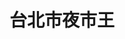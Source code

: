 ---
title: "台北市夜市王"
description: "收錄台北市夜市王美食賽事與排行，探索南機場夜市、寧夏夜市等精選活動，帶你發現台北在地美味。"
keywords:
  - 夜市王
  - 台灣美食
  - 台北市美食
custom_css: "/css/events/the-king-of-night-market/night-market-list.css"
type: "the-king-of-night-market"
layout: "night-market-list"
datePublished: "2025-06-02"
dateModified: "2025-06-14"

events:
  - name: "南機場夜市"
    link: "nanjichang-night-market/"
    description: "台北市夜市王，南機場夜市，精選在地夜市美食與人氣攤位。"
  - name: "寧夏夜市"
    link: "ningxia-night-market/"
    description: "台北市夜市王，寧夏夜市，精選在地夜市美食與人氣攤位。"
---
